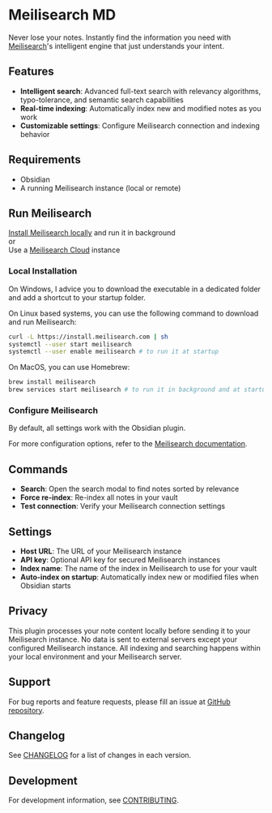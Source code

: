 # Meilisearch MD

Never lose your notes. Instantly find the information you need with [Meilisearch](https://www.meilisearch.com/)'s intelligent engine that just understands your intent.

## Features

- **Intelligent search**: Advanced full-text search with relevancy algorithms, typo-tolerance, and semantic search capabilities
- **Real-time indexing**: Automatically index new and modified notes as you work
- **Customizable settings**: Configure Meilisearch connection and indexing behavior

## Requirements

- Obsidian
- A running Meilisearch instance (local or remote)

## Run Meilisearch

[Install Meilisearch locally](https://www.meilisearch.com/docs/learn/self_hosted/install_meilisearch_locally) and run it in background  
or  
Use a [Meilisearch Cloud](https://www.meilisearch.com/pricing) instance

### Local Installation

On Windows, I advice you to download the executable in a dedicated folder and add a shortcut to your startup folder.

On Linux based systems, you can use the following command to download and run Meilisearch:

```bash
curl -L https://install.meilisearch.com | sh
systemctl --user start meilisearch
systemctl --user enable meilisearch # to run it at startup
```

On MacOS, you can use Homebrew:

```bash
brew install meilisearch
brew services start meilisearch # to run it in background and at startup
```

### Configure Meilisearch

By default, all settings work with the Obsidian plugin.

For more configuration options, refer to the [Meilisearch documentation](https://www.meilisearch.com/docs).

## Commands

- **Search**: Open the search modal to find notes sorted by relevance
- **Force re-index**: Re-index all notes in your vault
- **Test connection**: Verify your Meilisearch connection settings

## Settings

- **Host URL**: The URL of your Meilisearch instance
- **API key**: Optional API key for secured Meilisearch instances
- **Index name**: The name of the index in Meilisearch to use for your vault
- **Auto-index on startup**: Automatically index new or modified files when Obsidian starts

## Privacy

This plugin processes your note content locally before sending it to your Meilisearch instance. No data is sent to external servers except your configured Meilisearch instance. All indexing and searching happens within your local environment and your Meilisearch server.

## Support

For bug reports and feature requests, please fill an issue at [GitHub repository](https://github.com/rom100main/meilisearch-md/issues).

## Changelog

See [CHANGELOG](CHANGELOG.md) for a list of changes in each version.

## Development

For development information, see [CONTRIBUTING](CONTRIBUTING.md).
